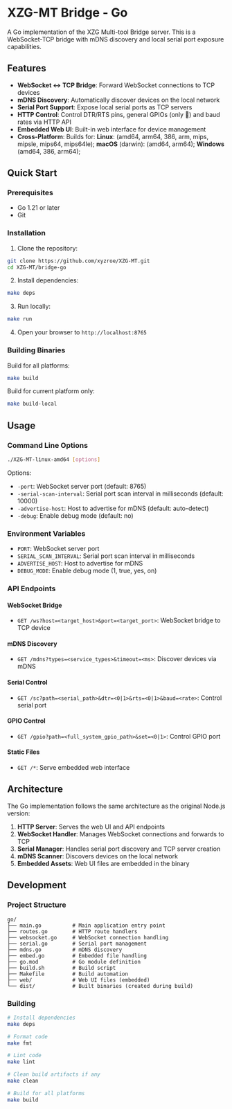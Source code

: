 # XZG-MT Bridge - Go

A Go implementation of the XZG Multi-tool Bridge server. This is a WebSocket-TCP bridge with mDNS discovery and local serial port exposure capabilities.

## Features

- **WebSocket ↔ TCP Bridge**: Forward WebSocket connections to TCP devices
- **mDNS Discovery**: Automatically discover devices on the local network
- **Serial Port Support**: Expose local serial ports as TCP servers
- **HTTP Control**: Control DTR/RTS pins, general GPIOs (only 🐧) and baud rates via HTTP API
- **Embedded Web UI**: Built-in web interface for device management
- **Cross-Platform**: Builds for: **Linux**: (amd64, arm64, 386, arm, mips, mipsle, mips64, mips64le); **macOS** (darwin): (amd64, arm64); **Windows** (amd64, 386, arm64);

## Quick Start

### Prerequisites

- Go 1.21 or later
- Git

### Installation

1. Clone the repository:

```bash
git clone https://github.com/xyzroe/XZG-MT.git
cd XZG-MT/bridge-go
```

2. Install dependencies:

```bash
make deps
```

3. Run locally:

```bash
make run
```

4. Open your browser to `http://localhost:8765`

### Building Binaries

Build for all platforms:

```bash
make build
```

Build for current platform only:

```bash
make build-local
```

## Usage

### Command Line Options

```bash
./XZG-MT-linux-amd64 [options]
```

Options:

- `-port`: WebSocket server port (default: 8765)
- `-serial-scan-interval`: Serial port scan interval in milliseconds (default: 10000)
- `-advertise-host`: Host to advertise for mDNS (default: auto-detect)
- `-debug`: Enable debug mode (default: no)

### Environment Variables

- `PORT`: WebSocket server port
- `SERIAL_SCAN_INTERVAL`: Serial port scan interval in milliseconds
- `ADVERTISE_HOST`: Host to advertise for mDNS
- `DEBUG_MODE`: Enable debug mode (1, true, yes, on)

### API Endpoints

#### WebSocket Bridge

- `GET /ws?host=<target_host>&port=<target_port>`: WebSocket bridge to TCP device

#### mDNS Discovery

- `GET /mdns?types=<service_types>&timeout=<ms>`: Discover devices via mDNS

#### Serial Control

- `GET /sc?path=<serial_path>&dtr=<0|1>&rts=<0|1>&baud=<rate>`: Control serial port

#### GPIO Control

- `GET /gpio?path=<full_system_gpio_path>&set=<0|1>`: Control GPIO port

#### Static Files

- `GET /*`: Serve embedded web interface

## Architecture

The Go implementation follows the same architecture as the original Node.js version:

1. **HTTP Server**: Serves the web UI and API endpoints
2. **WebSocket Handler**: Manages WebSocket connections and forwards to TCP
3. **Serial Manager**: Handles serial port discovery and TCP server creation
4. **mDNS Scanner**: Discovers devices on the local network
5. **Embedded Assets**: Web UI files are embedded in the binary

## Development

### Project Structure

```
go/
├── main.go          # Main application entry point
├── routes.go        # HTTP route handlers
├── websocket.go     # WebSocket connection handling
├── serial.go        # Serial port management
├── mdns.go          # mDNS discovery
├── embed.go         # Embedded file handling
├── go.mod           # Go module definition
├── build.sh         # Build script
├── Makefile         # Build automation
├── web/             # Web UI files (embedded)
└── dist/            # Built binaries (created during build)
```

### Building

```bash
# Install dependencies
make deps

# Format code
make fmt

# Lint code
make lint

# Clean build artifacts if any
make clean

# Build for all platforms
make build
```
